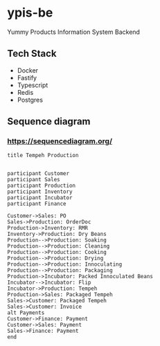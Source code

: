 # ypis-be
Yummy Products Information System Backend

## Tech Stack
- Docker
- Fastify
- Typescript
- Redis
- Postgres


## Sequence diagram
### https://sequencediagram.org/
```
title Tempeh Production


participant Customer
participant Sales
participant Production
participant Inventory
participant Incubator
participant Finance

Customer->Sales: PO
Sales->Production: OrderDoc
Production->Inventory: RMR
Inventory->Production: Dry Beans
Production-->Production: Soaking
Production-->Production: Cleaning
Production-->Production: Cooking
Production-->Production: Drying
Production-->Production: Innoculating
Production-->Production: Packaging
Production->Incubator: Packed Innoculated Beans
Incubator-->Incubator: Flip
Incubator->Production: Tempeh
Production->Sales: Packaged Tempeh
Sales->Customer: Packaged Tempeh
Sales->Customer: Invoice
alt Payments
Customer->Finance: Payment
Customer->Sales: Payment
Sales->Finance: Payment
end

```
